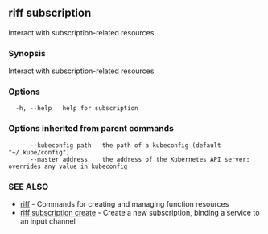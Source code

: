 ## riff subscription

Interact with subscription-related resources

### Synopsis

Interact with subscription-related resources

### Options

```
  -h, --help   help for subscription
```

### Options inherited from parent commands

```
      --kubeconfig path   the path of a kubeconfig (default "~/.kube/config")
      --master address    the address of the Kubernetes API server; overrides any value in kubeconfig
```

### SEE ALSO

* [riff](riff.md)	 - Commands for creating and managing function resources
* [riff subscription create](riff_subscription_create.md)	 - Create a new subscription, binding a service to an input channel

